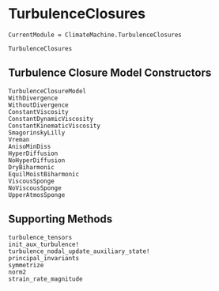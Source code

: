 # TurbulenceClosures

```@meta
CurrentModule = ClimateMachine.TurbulenceClosures
```

```@docs
TurbulenceClosures
```

## Turbulence Closure Model Constructors

```@docs
TurbulenceClosureModel
WithDivergence
WithoutDivergence
ConstantViscosity
ConstantDynamicViscosity
ConstantKinematicViscosity
SmagorinskyLilly
Vreman
AnisoMinDiss
HyperDiffusion
NoHyperDiffusion
DryBiharmonic
EquilMoistBiharmonic
ViscousSponge
NoViscousSponge
UpperAtmosSponge
```

## Supporting Methods

```@docs
turbulence_tensors
init_aux_turbulence!
turbulence_nodal_update_auxiliary_state!
principal_invariants
symmetrize
norm2
strain_rate_magnitude
```
